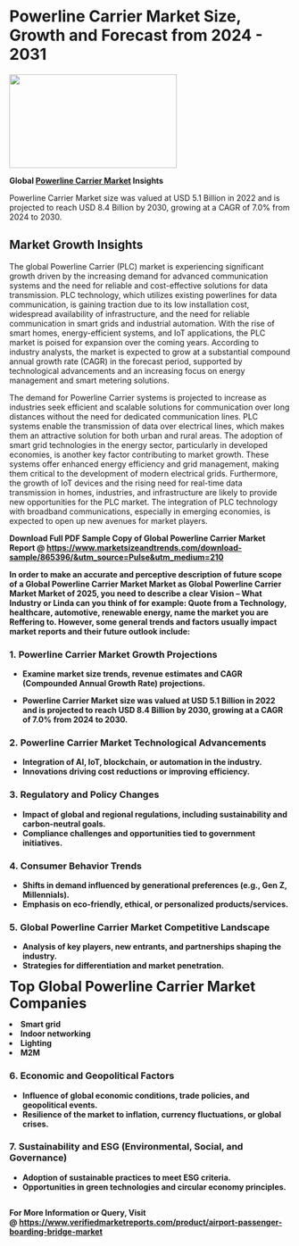 <H1>Powerline Carrier Market Size, Growth and Forecast from 2024 - 2031</H1><img class="aligncenter size-medium wp-image-584254" src="https://thirdeyenews.in/wp-content/uploads/2024/09/Global-Market-Research-300x168.jpeg" alt="" width="300" height="168" /><p><strong>Global&nbsp;<a href="https://www.marketsizeandtrends.com/download-sample/865396/&amp;utm_source=Pulse&amp;utm_medium=210">Powerline Carrier Market</a> Insights</strong></p><p>Powerline Carrier Market size was valued at USD 5.1 Billion in 2022 and is projected to reach USD 8.4 Billion by 2030, growing at a CAGR of 7.0% from 2024 to 2030.</p><p><h2>Market Growth Insights</h2> <p>The global Powerline Carrier (PLC) market is experiencing significant growth driven by the increasing demand for advanced communication systems and the need for reliable and cost-effective solutions for data transmission. PLC technology, which utilizes existing powerlines for data communication, is gaining traction due to its low installation cost, widespread availability of infrastructure, and the need for reliable communication in smart grids and industrial automation. With the rise of smart homes, energy-efficient systems, and IoT applications, the PLC market is poised for expansion over the coming years. According to industry analysts, the market is expected to grow at a substantial compound annual growth rate (CAGR) in the forecast period, supported by technological advancements and an increasing focus on energy management and smart metering solutions.</p> <p><strong></strong></p> <p>The demand for Powerline Carrier systems is projected to increase as industries seek efficient and scalable solutions for communication over long distances without the need for dedicated communication lines. PLC systems enable the transmission of data over electrical lines, which makes them an attractive solution for both urban and rural areas. The adoption of smart grid technologies in the energy sector, particularly in developed economies, is another key factor contributing to market growth. These systems offer enhanced energy efficiency and grid management, making them critical to the development of modern electrical grids. Furthermore, the growth of IoT devices and the rising need for real-time data transmission in homes, industries, and infrastructure are likely to provide new opportunities for the PLC market. The integration of PLC technology with broadband communications, especially in emerging economies, is expected to open up new avenues for market players. <p><strong></p><p><span class=""><strong>Download Full PDF Sample Copy of Global Powerline Carrier Market Report</strong> @ <a href="https://www.marketsizeandtrends.com/download-sample/865396/&amp;utm_source=Pulse&amp;utm_medium=210" target="_blank">https://www.marketsizeandtrends.com/download-sample/865396/&amp;utm_source=Pulse&amp;utm_medium=210</a></span></p><p>In order to make an accurate and perceptive description of future scope of a Global&nbsp;Powerline Carrier Market Market as Global&nbsp;Powerline Carrier Market Market of 2025, you need to describe a clear Vision &ndash; What Industry or Linda can you think of for example: Quote from a Technology, healthcare, automotive, renewable energy, name the market you are Reffering to. However, some general trends and factors usually impact market reports and their future outlook include:</p><h3>1.&nbsp;<strong>Powerline Carrier Market Growth Projections</strong></h3><ul><li>Examine market size trends, revenue estimates and CAGR (Compounded Annual Growth Rate) projections.</li><li><p>Powerline Carrier Market size was valued at USD 5.1 Billion in 2022 and is projected to reach USD 8.4 Billion by 2030, growing at a CAGR of 7.0% from 2024 to 2030.</p></li></ul><h3>2.&nbsp;<strong>Powerline Carrier Market Technological Advancements</strong></h3><ul><li>Integration of AI, IoT, blockchain, or automation in the industry.</li><li>Innovations driving cost reductions or improving efficiency.</li></ul><h3>3.&nbsp;<strong>Regulatory and Policy Changes</strong></h3><ul><li>Impact of global and regional regulations, including sustainability and carbon-neutral goals.</li><li>Compliance challenges and opportunities tied to government initiatives.</li></ul><h3>4.&nbsp;<strong>Consumer Behavior Trends</strong></h3><ul><li>Shifts in demand influenced by generational preferences (e.g., Gen Z, Millennials).</li><li>Emphasis on eco-friendly, ethical, or personalized products/services.</li></ul><h3>5.&nbsp;<strong>Global Powerline Carrier Market Competitive Landscape</strong></h3><ul><li>Analysis of key players, new entrants, and partnerships shaping the industry.</li><li>Strategies for differentiation and market penetration.</li></ul><p data-pm-slice="1 1 []"><span style="color: inherit; font-family: inherit; font-size: 25px;">Top Global Powerline Carrier Market Companies</span></p><div class="" data-test-id=""><p><li>Smart grid</li><li> Indoor networking</li><li> Lighting</li><li> M2M</li></p></div><h3>6.&nbsp;<strong>Economic and Geopolitical Factors</strong></h3><ul><li>Influence of global economic conditions, trade policies, and geopolitical events.</li><li>Resilience of the market to inflation, currency fluctuations, or global crises.</li></ul><h3>7.&nbsp;<strong>Sustainability and ESG (Environmental, Social, and Governance)</strong></h3><ul><li>Adoption of sustainable practices to meet ESG criteria.</li><li>Opportunities in green technologies and circular economy principles.</li></ul><h2><strong style="font-size: 14px;">For More Information or Query, Visit @&nbsp;</strong><a style="background-color: #ffffff; font-size: 14px;" href="https://www.marketsizeandtrends.com/report/powerline-carrier-market/" target="_blank">https://www.verifiedmarketreports.com/product/airport-passenger-boarding-bridge-market</a></h2>
